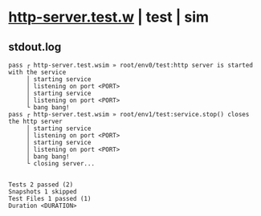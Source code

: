 # [http-server.test.w](../../../../../../examples/tests/sdk_tests/service/http-server.test.w) | test | sim

## stdout.log
```log
pass ┌ http-server.test.wsim » root/env0/test:http server is started with the service
     │ starting service
     │ listening on port <PORT>
     │ starting service
     │ listening on port <PORT>
     └ bang bang!
pass ┌ http-server.test.wsim » root/env1/test:service.stop() closes the http server  
     │ starting service
     │ listening on port <PORT>
     │ starting service
     │ listening on port <PORT>
     │ bang bang!
     └ closing server...
 
 
Tests 2 passed (2)
Snapshots 1 skipped
Test Files 1 passed (1)
Duration <DURATION>
```

